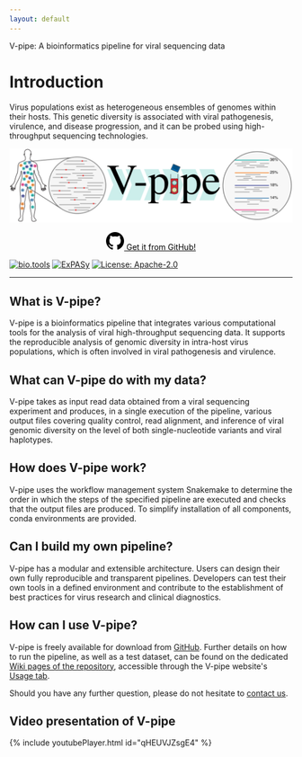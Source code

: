 ```yaml
---
layout: default
---
```



V-pipe: A bioinformatics pipeline for viral sequencing data




# Introduction

Virus populations exist as heterogeneous ensembles of genomes within their hosts.
This genetic diversity is associated with viral pathogenesis, virulence, and disease progression, and it can be probed using high-throughput sequencing technologies.

![Cartoon](img/workflow_cartoon2.svg)

<div align="center" style="margin: 2%;">
  <a class="hrefbut" href="https://github.com/cbg-ethz/V-pipe" style="color:black;"><img src="img/mark-github.svg" alt="GitHub" /> Get it from GitHub!</a>
</div>

[![bio.tools](https://img.shields.io/badge/bio-tools-orange.svg?style=flat)](https://bio.tools/V-Pipe)
[![ExPASy](https://img.shields.io/badge/expasy-resource-red.svg?style=flat)](https://www.expasy.org/resources/search/querytext:v-pipe)
[![License: Apache-2.0](https://img.shields.io/badge/License-Apache_2.0-yellow.svg?style=flat)](https://opensource.org/licenses/Apache-2.0)

----

## What is V-pipe?

V-pipe is a bioinformatics pipeline that integrates various computational tools for the analysis of viral high-throughput sequencing data. It supports the reproducible analysis of genomic diversity in intra-host virus populations, which is often involved in viral pathogenesis and virulence.


## What can V-pipe do with my data?

V-pipe takes as input read data obtained from a viral sequencing experiment and produces, in a single execution of the pipeline, various output files covering quality control, read alignment, and inference of viral genomic diversity on the level of both single-nucleotide variants and viral haplotypes.


## How does V-pipe work?

V-pipe uses the workflow management system Snakemake to determine the order in which the steps of the specified pipeline are executed and checks that the output files are produced. To simplify installation of all components, conda environments are provided. 


## Can I build my own pipeline?

V-pipe has a modular and extensible architecture. Users can design their own fully reproducible and transparent pipelines. Developers can test their own tools in a defined environment and contribute to the establishment of best practices for virus research and clinical diagnostics.


## How can I use V-pipe?

V-pipe is freely available for download from [GitHub](https://github.com/cbg-ethz/V-pipe).
Further details on how to run the pipeline, as well as a test dataset, can be found on the dedicated [Wiki pages of the repository](https://github.com/cbg-ethz/V-pipe/wiki),
accessible through the V-pipe website's [Usage tab](usage/).

Should you have any further question, please do not hesitate to [contact us](contact/).

## Video presentation of V-pipe

{% include youtubePlayer.html id="qHEUVJZsgE4" %}
